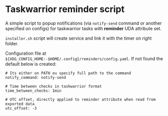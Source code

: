 # Taskwarrior reminder script

A simple script to popup notifications (via `notify-send` command or another specified on configs) for taskwarrior tasks with **reminder** UDA attribute set.

`installer.sh` script will create service and link it with the timer on right folder.

Configuration file at `${XDG_CONFIG_HOME:-$HOME/.config}/reminders/config.yaml`.
If not found the default below is created:

```
# Its either on PATH ou specify full path to the command
notify_command: notify-send

# Time between checks in taskwarrior format
time_between_checks: 1min

# UTC offset, directly applied to reminder attribute when read from exported data
utc_offset: -3
```
